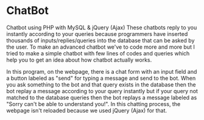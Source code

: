 # ChatBot
Chatbot using PHP with MySQL &amp; jQuery (Ajax)
These chatbots reply to you instantly according to your queries because programmers have inserted thousands of inputs/replies/queries into the database that can be asked by the user. To make an advanced chatbot we've to code more and more but I tried to make a simple chatbot with few lines of codes and queries which help you to get an idea about how chatbot actually works.

In this program, on the webpage, there is a chat form with an input field and a button labeled as "send" for typing a message and send to the bot. When you ask something to the bot and that query exists in the database then the bot replay a message according to your query instantly but if your query not matched to the database queries then the bot replays a message labeled as "Sorry can't be able to understand you!". In this chatting process, the webpage isn't reloaded because we used jQuery (Ajax) for that.
